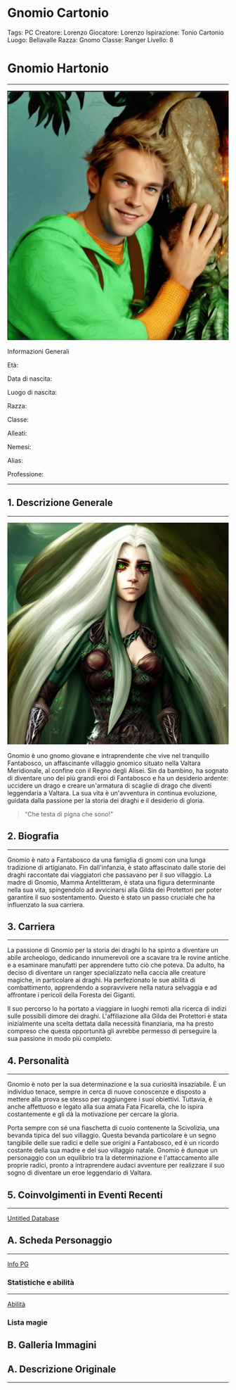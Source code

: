 # Gnomio Cartonio

Tags: PC
Creatore: Lorenzo
Giocatore: Lorenzo
Ispirazione: Tonio Cartonio
Luogo: Bellavalle
Razza: Gnomo
Classe: Ranger
Livello: 8

# Gnomio Hartonio

---

![gnomo-epic-royal-background-big-royal-uncropped-crown-royal-jewelry-robotic-nature-full-shot-.png](Gnomio%20Cartonio%20765b9ff9da1e49eb8401026d43d749a9/gnomo-epic-royal-background-big-royal-uncropped-crown-royal-jewelry-robotic-nature-full-shot-.png)

Informazioni Generali

Età:

Data di nascita:

Luogo di nascita:

Razza:

Classe:

Alleati:

Nemesi:

Alias:

Professione:

---

## 1. Descrizione Generale

---

![full-body-portrait-of-a-beautiful-female-elf-with-long-silver-hairs-and-deep-green-eyes-fantasy-se-.png](Kit%20(WIP)%206fa9f39f12df44b5886783e9e3370c50/full-body-portrait-of-a-beautiful-female-elf-with-long-silver-hairs-and-deep-green-eyes-fantasy-se-.png)

Gnomio è uno gnomo giovane e intraprendente che vive nel tranquillo Fantabosco, un affascinante villaggio gnomico situato nella Valtara Meridionale, al confine con il Regno degli Alisei. Sin da bambino, ha sognato di diventare uno dei più grandi eroi di Fantabosco e ha un desiderio ardente: uccidere un drago e creare un'armatura di scaglie di drago che diventi leggendaria a Valtara. La sua vita è un'avventura in continua evoluzione, guidata dalla passione per la storia dei draghi e il desiderio di gloria.

> “Che testa di pigna che sono!”
> 

## 2. Biografia

---

Gnomio è nato a Fantabosco da una famiglia di gnomi con una lunga tradizione di artigianato. Fin dall'infanzia, è stato affascinato dalle storie dei draghi raccontate dai viaggiatori che passavano per il suo villaggio. La madre di Gnomio, Mamma Antelitteram, è stata una figura determinante nella sua vita, spingendolo ad avvicinarsi alla Gilda dei Protettori per poter garantire il suo sostentamento. Questo è stato un passo cruciale che ha influenzato la sua carriera.

## 3. Carriera

---

La passione di Gnomio per la storia dei draghi lo ha spinto a diventare un abile archeologo, dedicando innumerevoli ore a scavare tra le rovine antiche e a esaminare manufatti per apprendere tutto ciò che poteva. Da adulto, ha deciso di diventare un ranger specializzato nella caccia alle creature magiche, in particolare ai draghi. Ha perfezionato le sue abilità di combattimento, apprendendo a sopravvivere nella natura selvaggia e ad affrontare i pericoli della Foresta dei Giganti.

Il suo percorso lo ha portato a viaggiare in luoghi remoti alla ricerca di indizi sulle possibili dimore dei draghi. L'affiliazione alla Gilda dei Protettori è stata inizialmente una scelta dettata dalla necessità finanziaria, ma ha presto compreso che questa opportunità gli avrebbe permesso di perseguire la sua passione in modo più completo.

## 4. Personalità

---

Gnomio è noto per la sua determinazione e la sua curiosità insaziabile. È un individuo tenace, sempre in cerca di nuove conoscenze e disposto a mettere alla prova se stesso per raggiungere i suoi obiettivi. Tuttavia, è anche affettuoso e legato alla sua amata Fata Ficarella, che lo ispira costantemente e gli dà la motivazione per cercare la gloria.

Porta sempre con sé una fiaschetta di cuoio contenente la Scivolizia, una bevanda tipica del suo villaggio. Questa bevanda particolare è un segno tangibile delle sue radici e delle sue origini a Fantabosco, ed è un ricordo costante della sua madre e del suo villaggio natale. Gnomio è dunque un personaggio con un equilibrio tra la determinazione e l'attaccamento alle proprie radici, pronto a intraprendere audaci avventure per realizzare il suo sogno di diventare un eroe leggendario di Valtara.

## 5. Coinvolgimenti in Eventi Recenti

---

[Untitled Database](Gnomio%20Cartonio%20765b9ff9da1e49eb8401026d43d749a9/Untitled%20Database%20d34cea32615c443298a3760e892662b8.csv)

## A. Scheda Personaggio

---

[Info PG](Gnomio%20Cartonio%20765b9ff9da1e49eb8401026d43d749a9/Info%20PG%20a32c1515c720475ba928b9dd81fd8fa5.csv)

### Statistiche e abilità

---

[Abilità](Gnomio%20Cartonio%20765b9ff9da1e49eb8401026d43d749a9/Abilita%CC%80%20d105e759aee440cc8b34b4eeddd8a78c.csv)

### Lista magie

## B. Galleria Immagini

## A. Descrizione Originale

---